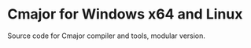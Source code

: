 Cmajor for Windows x64 and Linux
================================

Source code for Cmajor compiler and tools, modular version.
